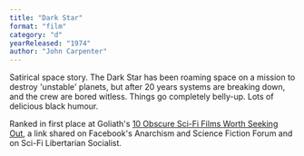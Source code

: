 ```yaml
---
title: "Dark Star"
format: "film"
category: "d"
yearReleased: "1974"
author: "John Carpenter"
---
```

 Satirical space story. The Dark Star has been roaming space  on a mission to destroy 'unstable' planets, but after 20 years  systems are breaking down, and the crew are bored witless. Things go  completely belly-up. Lots of delicious black humour.

Ranked in first place at Goliath's <a href="http://www.goliath.com/movies/10-obscure-sci-fi-films-worth-seeking-out/"> 10 Obscure Sci-Fi Films Worth Seeking Out</a>, a link shared on  Facebook's Anarchism and Science Fiction Forum and on Sci-Fi  Libertarian Socialist.
 
